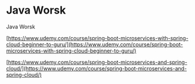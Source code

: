 # Java Worsk
Java Worsk

[https://www.udemy.com/course/spring-boot-microservices-with-spring-cloud-beginner-to-guru/](https://www.udemy.com/course/spring-boot-microservices-with-spring-cloud-beginner-to-guru/)

[https://www.udemy.com/course/spring-boot-microservices-and-spring-cloud/](https://www.udemy.com/course/spring-boot-microservices-and-spring-cloud/)



